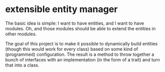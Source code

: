 # extensible entity manager
The basic idea is simple: I want to have entities, and I want to have modules. Oh, and those modules should be able to extend the entities in other modules.

The goal of this project is to make it possible to dynamically build entities (though this would work for every class) based on some kind of (programmed) configuration.
The result is a method to throw together a bunch of interfaces with an implementation (in the form of a trait) and turn that into a class.
